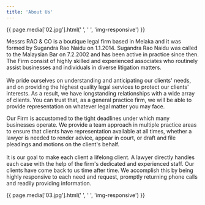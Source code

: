 ```yaml
---
title: 'About Us'
---
```


<div class="row">
    <div class="col-md-5">
        <div class="fancy-border">
            {{ page.media['02.jpg'].html(' ', ' ',  'img-responsive') }}
        </div>
    </div>
    <div class="col-md-7 text-justify">
        <p>Messrs RAO & CO is a boutique legal firm based in Melaka and it was formed by Sugandra Rao Naidu on
            1.1.2014. Sugandra Rao Naidu was called to the Malaysian Bar on 7.2.2002 and has been active in practice
            since then. The Firm consist of highly skilled and experienced associates who routinely assist businesses
            and individuals in diverse litigation matters.
            <br><br>
            We pride ourselves on understanding and anticipating our clients' needs, and on providing the highest
            quality legal services to protect our clients' interests. As a result, we have longstanding relationships
            with a wide array of clients. You can trust that, as a general practice firm, we will be able to provide
            representation on whatever legal matter you may face.</p>
    </div>
</div>
<div class="row">
    <div class="col-md-7 text-justify">
        <p>Our Firm is accustomed to the tight deadlines under which many businesses operate. We provide a team approach
            in multiple practice areas to ensure that clients have representation available at all times, whether a
            lawyer is needed to render advice, appear in court, or draft and file pleadings and motions on the client's
            behalf.
            <br><br>
            It is our goal to make each client a lifelong client. A lawyer directly handles each case with the help of
            the firm's dedicated and experienced staff. Our clients have come back to us time after time. We accomplish
            this by being highly responsive to each need and request, promptly returning phone calls and readily
            providing information.</p>
    </div>
    <div class="col-md-5">
        <div class="fancy-border">
            {{ page.media['03.jpg'].html(' ', ' ', 'img-responsive') }}
        </div>
    </div>
</div>
